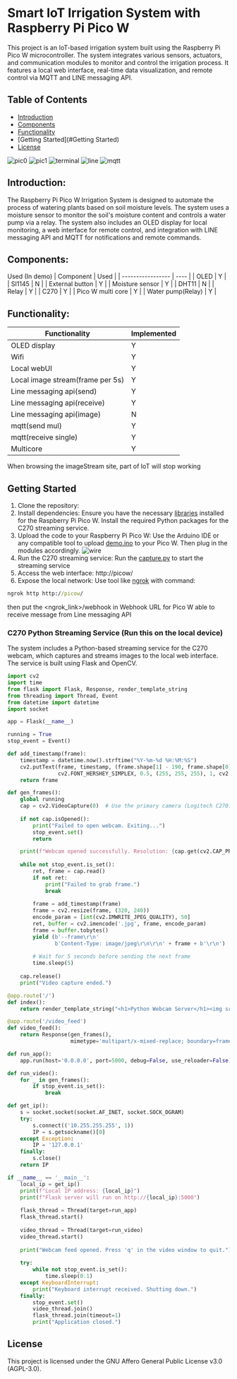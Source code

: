 # Smart IoT Irrigation System with Raspberry Pi Pico W

This project is an IoT-based irrigation system built using the Raspberry Pi Pico W microcontroller. The system integrates various sensors, actuators, and communication modules to monitor and control the irrigation process. It features a local web interface, real-time data visualization, and remote control via MQTT and LINE messaging API.

## Table of Contents
- [Introduction](#Introduction)
- [Components](#Components)
- [Functionality](#Functionality)
- [Getting Started](#Getting Started)
- [License](#license)

![pic0](https://github.com/SAMMYBOOOOM/Pico-W-iot-irrigation-system-demo/blob/main/img/pic0.png)
![pic1](https://github.com/SAMMYBOOOOM/Pico-W-iot-irrigation-system-demo/blob/main/img/pic1.png)
![terminal](https://github.com/SAMMYBOOOOM/Pico-W-iot-irrigation-system-demo/blob/main/img/terminal.png)
![line](https://github.com/SAMMYBOOOOM/Pico-W-iot-irrigation-system-demo/blob/main/img/line.png)
![mqtt](https://github.com/SAMMYBOOOOM/Pico-W-iot-irrigation-system-demo/blob/main/img/mqtt.png)

## Introduction:
The Raspberry Pi Pico W Irrigation System is designed to automate the process of watering plants based on soil moisture levels. The system uses a moisture sensor to monitor the soil's moisture content and controls a water pump via a relay. The system also includes an OLED display for local monitoring, a web interface for remote control, and integration with LINE messaging API and MQTT for notifications and remote commands.

## Components:
Used (In demo)
| Component         | Used |
| ----------------- | ---- |
| OLED              | Y    |
| SI1145            | N    |
| External button   | Y    |
| Moisture sensor   | Y    |
| DHT11             | N    |
| Relay             | Y    |
| C270              | Y    |
| Pico W multi core | Y    |
| Water pump(Relay) | Y    |

## Functionality:
| Functionality                    | Implemented |
| -------------------------------- | ----------- |
| OLED display                     | Y           | 
| Wifi                             | Y           |
| Local webUI                      | Y           |
| Local image stream(frame per 5s) | Y           |
| Line messaging api(send)         | Y           |
| Line messaging api(receive)      | Y           |
| Line messaging api(image)        | N           |
| mqtt(send mul)                   | Y           |
| mqtt(receive single)             | Y           |
| Multicore                        | Y           |
When browsing the imageStream site, part of IoT will stop working

## Getting Started
1. Clone the repository:
2. Install dependencies:
Ensure you have the necessary [libraries](https://github.com/SAMMYBOOOOM/Pico-W-iot-irrigation-system-demo/tree/main/lib) installed for the Raspberry Pi Pico W.
Install the required Python packages for the C270 streaming service.
3. Upload the code to your Raspberry Pi Pico W:
Use the Arduino IDE or any compatible tool to upload [demo.ino](https://github.com/SAMMYBOOOOM/Pico-W-iot-irrigation-system-demo/blob/main/code/demo.ino) to your Pico W. Then plug in the modules accordingly.
![wire](https://github.com/SAMMYBOOOOM/Pico-W-iot-irrigation-system-demo/blob/main/img/wire.png)
5. Run the C270 streaming service: 
Run the [capture.py](https://github.com/SAMMYBOOOOM/Pico-W-iot-irrigation-system-demo/blob/main/code/capture.py) to start the streaming service
6. Access the web interface:
http://picow/
7. Expose the local network:
Use tool like [ngrok](https://ngrok.com/) with command:
```cmd
ngrok http http://picow/
```
then put the <ngrok_link>/webhook in Webhook URL for Pico W able to receive message from Line messaging API

### C270 Python Streaming Service (Run this on the local device)
The system includes a Python-based streaming service for the C270 webcam, which captures and streams images to the local web interface. The service is built using Flask and OpenCV.
```python
import cv2
import time
from flask import Flask, Response, render_template_string
from threading import Thread, Event
from datetime import datetime
import socket

app = Flask(__name__)

running = True
stop_event = Event()

def add_timestamp(frame):
    timestamp = datetime.now().strftime("%Y-%m-%d %H:%M:%S")
    cv2.putText(frame, timestamp, (frame.shape[1] - 190, frame.shape[0] - 10),
                cv2.FONT_HERSHEY_SIMPLEX, 0.5, (255, 255, 255), 1, cv2.LINE_AA)
    return frame

def gen_frames():
    global running
    cap = cv2.VideoCapture(0)  # Use the primary camera (Logitech C270)
    
    if not cap.isOpened():
        print("Failed to open webcam. Exiting...")
        stop_event.set()
        return

    print(f"Webcam opened successfully. Resolution: {cap.get(cv2.CAP_PROP_FRAME_WIDTH)}x{cap.get(cv2.CAP_PROP_FRAME_HEIGHT)}")
    
    while not stop_event.is_set():
        ret, frame = cap.read()
        if not ret:
            print("Failed to grab frame.")
            break
        
        frame = add_timestamp(frame)
        frame = cv2.resize(frame, (320, 240))
        encode_param = [int(cv2.IMWRITE_JPEG_QUALITY), 50]
        ret, buffer = cv2.imencode('.jpg', frame, encode_param)
        frame = buffer.tobytes()
        yield (b'--frame\r\n'
               b'Content-Type: image/jpeg\r\n\r\n' + frame + b'\r\n')
        
        # Wait for 5 seconds before sending the next frame
        time.sleep(5)
    
    cap.release()
    print("Video capture ended.")

@app.route('/')
def index():
    return render_template_string("<h1>Python Webcam Server</h1><img src='/video_feed'>")

@app.route('/video_feed')
def video_feed():
    return Response(gen_frames(),
                    mimetype='multipart/x-mixed-replace; boundary=frame')

def run_app():
    app.run(host='0.0.0.0', port=5000, debug=False, use_reloader=False)

def run_video():
    for _ in gen_frames():
        if stop_event.is_set():
            break

def get_ip():
    s = socket.socket(socket.AF_INET, socket.SOCK_DGRAM)
    try:
        s.connect(('10.255.255.255', 1))
        IP = s.getsockname()[0]
    except Exception:
        IP = '127.0.0.1'
    finally:
        s.close()
    return IP

if __name__ == '__main__':
    local_ip = get_ip()
    print(f"Local IP address: {local_ip}")
    print(f"Flask server will run on http://{local_ip}:5000")
    
    flask_thread = Thread(target=run_app)
    flask_thread.start()
    
    video_thread = Thread(target=run_video)
    video_thread.start()
    
    print("Webcam feed opened. Press 'q' in the video window to quit.")
    
    try:
        while not stop_event.is_set():
            time.sleep(0.1)
    except KeyboardInterrupt:
        print("Keyboard interrupt received. Shutting down.")
    finally:
        stop_event.set()
        video_thread.join()
        flask_thread.join(timeout=1)
        print("Application closed.")
```

## License
This project is licensed under the GNU Affero General Public License v3.0 (AGPL-3.0). 
